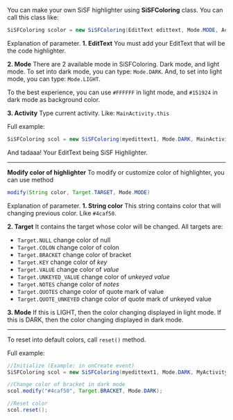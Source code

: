 You can make your own SiSF highlighter using **SiSFColoring** class. You can call this class like:
```java
SiSFColoring scolor = new SiSFColoring(EditText edittext, Mode.MODE, Activity activity);
```
Explanation of parameter.
**1. EditText**
You must add your EditText that will be the code highlighter.

**2. Mode**
There are 2 available mode in SiSFColoring. Dark mode, and light mode. To set into dark mode, you can type: `Mode.DARK`. And, to set into light mode, you can type: `Mode.LIGHT`.

To the best experience, you can use `#FFFFFF` in light mode, and `#151924` in dark mode as background color.

**3. Activity**
Type current activity. Like: `MainActivity.this`

Full example:
```java
SiSFColoring scol = new SiSFColoring(myedittext1, Mode.DARK, MainActivity.this);
```
And tadaaa! Your EditText being SiSF Highlighter.
- - -
**Modify color of highlighter**
To modify or customize color of highlighter, you can use method
```java
modify(String color, Target.TARGET, Mode.MODE)
```
Explanation of parameter.
**1. String color**
This string contains color that will changing previous color. Like `#4caf50`.

**2. Target**
It contains the target whose color will be changed. All targets are:
- `Target.NULL` change color of null
- `Target.COLON` change color of colon
- `Target.BRACKET` change color of bracket
- `Target.KEY` change color of *key*
- `Target.VALUE` change color of *value*
- `Target.UNKEYED_VALUE` change color of *unkeyed value*
- `Target.NOTES` change color of *notes*
- `Target.QUOTES` change color of quote mark of value
- `Target.QUOTE_UNKEYED` change color of quote mark of unkeyed value

**3. Mode**
If this is LIGHT, then the color changing displayed in light mode. If this is DARK, then the color changing displayed in dark mode.
- - -
To reset into default colors, call `reset()` method.

Full example:
```java
//Initialize (Example: in onCreate event)
SiSFColoring scol = new SiSFColoring(myedittext1, Mode.DARK, MyActivity.this);

//Change color of bracket in dark mode
scol.modify("#4caf50", Target.BRACKET, Mode.DARK);

//Reset color
scol.reset();
```